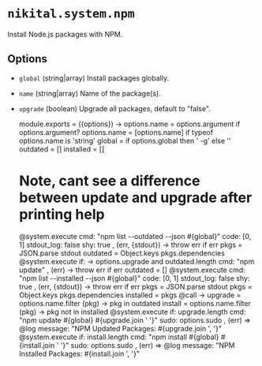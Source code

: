 
# `nikital.system.npm`

Install Node.js packages with NPM.

## Options

*   `global` (string|array)
    Install packages globally.
*   `name` (string|array)
    Name of the package(s).
*   `upgrade` (boolean)
    Upgrade all packages, default to "false".

    module.exports = ({options}) ->
      options.name = options.argument if options.argument?
      options.name = [options.name] if typeof options.name is 'string'
      global = if options.global then ' -g' else ''
      outdated = []
      installed = []
      # Note, cant see a difference between update and upgrade after printing help
      @system.execute
        cmd: "npm list --outdated --json #{global}"
        code: [0, 1]
        stdout_log: false
        shy: true
      , (err, {stdout}) ->
        throw err if err
        pkgs = JSON.parse stdout
        outdated = Object.keys pkgs.dependencies
      @system.execute
        if: -> options.upgrade and outdated.length
        cmd: "npm update"
      , (err) ->
        throw err if err
        outdated = []
      @system.execute
        cmd: "npm list --installed --json #{global}"
        code: [0, 1]
        stdout_log: false
        shy: true
      , (err, {stdout}) ->
        throw err if err
        pkgs = JSON.parse stdout
        pkgs = Object.keys pkgs.dependencies
        installed = pkgs
      @call ->
        upgrade = options.name.filter (pkg) -> pkg in outdated
        install = options.name.filter (pkg) -> pkg not in installed
        @system.execute
          if: upgrade.length
          cmd: "npm update #{global} #{upgrade.join ' '}"
          sudo: options.sudo
        , (err) =>
          @log message: "NPM Updated Packages: #{upgrade.join ', '}"
        @system.execute
          if: install.length
          cmd: "npm install #{global} #{install.join ' '}"
          sudo: options.sudo
        , (err) =>
          @log message: "NPM Installed Packages: #{install.join ', '}"
